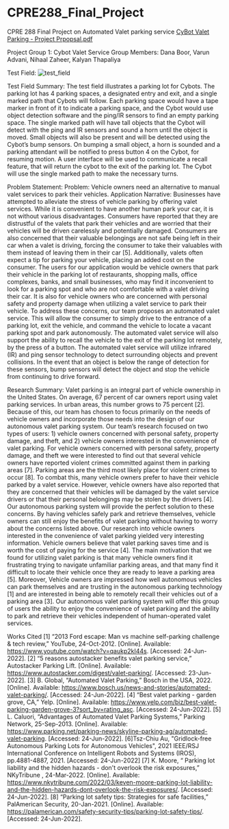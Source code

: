 # CPRE288_Final_Project
CPRE 288 Final Project on Automated Valet parking service
[CyBot Valet Parking - Project Prpopsal.pdf](https://github.com/nihaal1/CPRE288_Final_Project/files/9169762/CyBot.Valet.Parking._.Final.Project.pdf)


Project Group 1: Cybot Valet Service
Group Members: Dana Boor, Varun Advani, Nihaal Zaheer, Kalyan Thapaliya

Test Field:
![test_field](https://user-images.githubusercontent.com/63922806/180497955-86f6895d-03b5-45ee-b779-3ddb900c29da.jpg)



Test Field Summary: 
The test field illustrates a parking lot for Cybots. The parking lot has 4 parking spaces, a designated entry and exit, and a single marked path that Cybots will follow. Each parking space would have a tape marker in front of it to indicate a parking space, and the Cybot would use object detection software and the ping/IR sensors to find an empty parking space. The single marked path will have tall objects that the Cybot will detect with the ping and IR sensors and sound a horn until the object is moved. Small objects will also be present and will be detected using the Cybot’s bump sensors. On bumping a small object, a horn is sounded and a parking attendant will be notified to press button 4 on the Cybot, for resuming motion. A user interface will be used to communicate a recall feature, that will return the cybot to the exit of the parking lot. The Cybot will use the single marked path  to make the necessary turns. 


Problem Statement:
Problem: Vehicle owners need an alternative to manual valet services to park their vehicles.
Application Narrative:
           Businesses have attempted to alleviate the stress of vehicle parking by offering valet services. While it is convenient to have another human park your car, it is not without various disadvantages. Consumers have reported that they are distrustful of the valets that park their vehicles and are worried that their vehicles will be driven carelessly and potentially damaged. Consumers are also concerned that their valuable belongings are not safe being left in their car when a valet is driving, forcing the consumer to take their valuables with them instead of leaving them in their car [5]. Additionally, valets often expect a tip for parking your vehicle, placing an added cost on the consumer.
          The users for our application would be vehicle owners that park their vehicle in the parking lot of restaurants, shopping malls, office complexes, banks, and small businesses, who may find it inconvenient to look for a parking spot and who are not comfortable with a valet driving their car. It is also for vehicle owners who are concerned with personal safety and property damage when utilizing a valet service to park their vehicle. 
          To address these concerns, our team proposes an automated valet service. This will allow the consumer to simply drive to the entrance of a parking lot, exit the vehicle, and command the vehicle to locate a vacant parking spot and park autonomously. The automated valet service will also support the ability to recall the vehicle to the exit of the parking lot remotely, by the press of a button. The automated valet service will utilize infrared (IR) and ping sensor technology to detect surrounding objects and prevent collisions. In the event that an object is below the range of detection for these sensors, bump sensors will detect the object and stop the vehicle from continuing to drive forward. 








Research Summary:
	Valet parking is an integral part of vehicle ownership in the United States. On average, 67 percent of car owners report using valet parking services. In urban areas, this number grows to 75 percent [2]. Because of this, our team has chosen to focus primarily on the needs of vehicle owners and incorporate those needs into the design of our autonomous valet parking system. Our team’s research focused on two types of users: 1) vehicle owners concerned with personal safety, property damage, and theft, and 2) vehicle owners interested in the convenience of valet parking. 
	For vehicle owners concerned with personal safety, property damage, and theft we were interested to find out that several vehicle owners have reported violent crimes committed against them in parking areas [7]. Parking areas are the third most likely place for violent crimes to occur [8]. To combat this, many vehicle owners prefer to have their vehicle parked by a valet service. However, vehicle owners have also reported that they are concerned that their vehicles will be damaged by the valet service drivers or that their personal belongings may be stolen by the drivers [4]. Our autonomous parking system will provide the perfect solution to these concerns. By having vehicles safely park and retrieve themselves, vehicle owners can still enjoy the benefits of valet parking without having to worry about the concerns listed above.
Our research into vehicle owners interested in the convenience of valet parking yielded very interesting information. Vehicle owners believe that valet parking saves time and is worth the cost of paying for the service [4]. The main motivation that we found for utilizing valet parking is that many vehicle owners find it frustrating trying to navigate unfamiliar parking areas, and that many find it difficult to locate their vehicle once they are ready to leave a parking area [5]. Moreover, Vehicle owners are impressed how well autonomous vehicles can park themselves and are trusting in the autonomous parking technology [1] and are interested in being able to remotely recall their vehicles out of a parking area [3]. Our autonomous valet parking system will offer this group of users the ability to enjoy the convenience of valet parking and the ability to park and retrieve their vehicles independent of human-operated valet services. 









Works Cited
[1] “2013 Ford escape: Man vs machine self-parking challenge & tech review,” YouTube, 24-Oct-2012. [Online]. Available: https://www.youtube.com/watch?v=qaukp2kI44s. [Accessed: 24-Jun-2022].
[2] “5 reasons autostacker benefits valet parking service,” Autostacker Parking Lift. [Online]. Available: https://www.autostacker.com/digest/valet-parking/. [Accessed: 23-Jun-2022].
[3] B. Global, “Automated Valet Parking,” Bosch in the USA, 2022. [Online]. Available: https://www.bosch.us/news-and-stories/automated-valet-parking/. [Accessed: 24-Jun-2022].
[4] “Best valet parking - garden grove, CA,” Yelp. [Online]. Available: https://www.yelp.com/biz/best-valet-parking-garden-grove-3?sort_by=rating_asc. [Accessed: 24-Jun-2022].
[5] L. Caluori, “Advantages of Automated Valet Parking Systems,” Parking Network, 25-Sep-2013. [Online]. Available: https://www.parking.net/parking-news/skyline-parking-ag/automated-valet-parking. [Accessed: 24-Jun-2022]. 
[6]Tsz-Chiu Au, "Gridlock-free Autonomous Parking Lots for Autonomous Vehicles", 2021 IEEE/RSJ International Conference on Intelligent Robots and Systems (IROS), pp.4881-4887, 2021.
[Accessed: 24-Jun-2022]
[7] K. Moore, “ Parking lot liability and the hidden hazards - don't overlook the risk exposures,” NKyTribune , 24-Mar-2022. [Online]. Available: https://www.nkytribune.com/2022/03/keven-moore-parking-lot-liability-and-the-hidden-hazards-dont-overlook-the-risk-exposures/. [Accessed: 24-Jun-2022]. 
[8] “Parking lot safety tips: Strategies for safe facilities,” PalAmerican Security, 20-Jan-2021. [Online]. Available: https://palamerican.com/safety-security-tips/parking-lot-safety-tips/. [Accessed: 24-Jun-2022]. 



